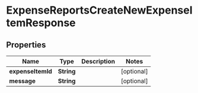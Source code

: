 

# ExpenseReportsCreateNewExpenseItemResponse


## Properties

| Name | Type | Description | Notes |
|------------ | ------------- | ------------- | -------------|
|**expenseItemId** | **String** |  |  [optional] |
|**message** | **String** |  |  [optional] |



